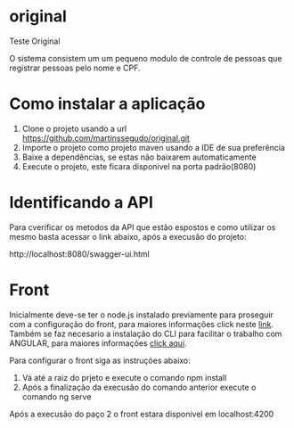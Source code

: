 # original
Teste Original 

O sistema consistem um um pequeno modulo de controle de pessoas que registrar pessoas pelo nome e CPF.

# Como instalar a aplicação

1. Clone o projeto usando a url https://github.com/martinssegudo/original.git
2. Importe o projeto como projeto maven usando a IDE de sua preferência
3. Baixe a dependências, se estas não baixarem automaticamente
4. Execute o projeto, este ficara disponivel na porta padrão(8080)

# Identificando a API

Para cverificar os metodos da API que estão espostos e como utilizar os mesmo basta acessar o link abaixo, após a execusão do projeto:

http://localhost:8080/swagger-ui.html

# Front 

Inicialmente deve-se ter o node.js instalado previamente para proseguir com a configuração do front, para maiores informações click neste [link](https://nodejs.org/pt-br/download/). Também se faz necesario a instalação do CLI para facilitar o trabalho com ANGULAR, para maiores informações [click aqui](https://cli.angular.io/).

Para configurar o front siga as instruções abaixo:

1. Vá até a raiz do prjeto e execute o comando npm install
2. Após a finalização da execusão do comando anterior execute o comando ng serve

Após a execusão do paço 2 o front estara disponivel em localhost:4200

